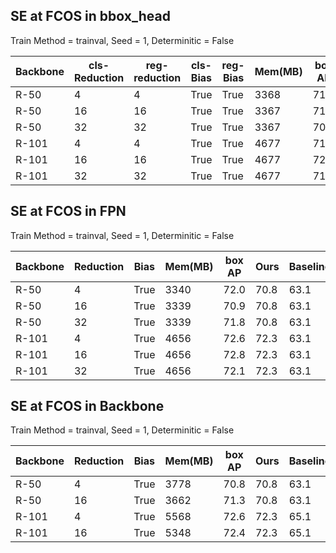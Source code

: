 ## SE at FCOS in bbox_head 
Train Method = trainval,  Seed = 1,   Determinitic = False 

| Backbone | cls-Reduction | reg-reduction | cls-Bias | reg-Bias | Mem(MB) | box AP | Ours   | Baseline |
|----------|---------------|---------------|----------|----------|---------|--------|--------|----------|
| R-50     | 4             | 4             | True     | True     | 3368    | 71.2   | 70.8   | 63.1     |
| R-50     | 16            | 16            | True     | True     | 3367    | 71.2   | 70.8   | 63.1     |
| R-50     | 32            | 32            | True     | True     | 3367    | 70.2   | 70.8   | 63.1     |
| R-101    | 4             | 4             | True     | True     | 4677    | 71.5   | 72.7   | 65.1     |
| R-101    | 16            | 16            | True     | True     | 4677    | 72.0   | 72.7   | 65.1     |
| R-101    | 32            | 32            | True     | True     | 4677    | 71.4   | 72.7   | 65.1     |

## SE at FCOS in FPN 
Train Method = trainval,  Seed = 1,   Determinitic = False 

| Backbone | Reduction | Bias | Mem(MB) | box AP | Ours   | Baseline |
|----------|-----------|------|---------|--------|--------|----------|
| R-50     | 4         | True | 3340    | 72.0   | 70.8   | 63.1     |
| R-50     | 16        | True | 3339    | 70.9   | 70.8   | 63.1     |
| R-50     | 32        | True | 3339    | 71.8   | 70.8   | 63.1     |
| R-101    | 4         | True | 4656    | 72.6   | 72.3   | 63.1     |
| R-101    | 16        | True | 4656    | 72.8   | 72.3   | 63.1     |
| R-101    | 32        | True | 4656    | 72.1   | 72.3   | 63.1     |


## SE at FCOS in Backbone
Train Method = trainval,  Seed = 1,   Determinitic = False 


| Backbone | Reduction | Bias | Mem(MB) | box AP | Ours   | Baseline |
|----------|-----------|------|---------|--------|--------|----------|
| R-50     | 4         | True | 3778    | 70.8   | 70.8   | 63.1     |
| R-50     | 16        | True | 3662    | 71.3   | 70.8   | 63.1     |
| R-101    | 4         | True | 5568    | 72.6   | 72.3   | 65.1     |
| R-101    | 16        | True | 5348    | 72.4   | 72.3   | 65.1     |
